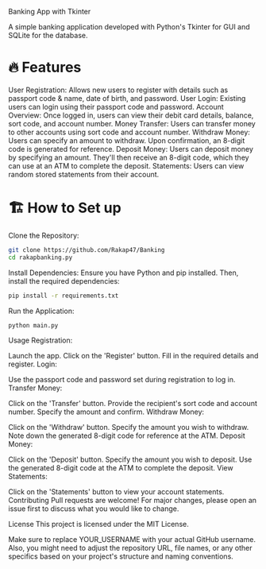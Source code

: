Banking App with Tkinter

A simple banking application developed with Python's Tkinter for GUI and SQLite for the database.

# 🔥 Features
User Registration: Allows new users to register with details such as passport code & name, date of birth, and password.
User Login: Existing users can login using their passport code and password.
Account Overview: Once logged in, users can view their debit card details, balance, sort code, and account number.
Money Transfer: Users can transfer money to other accounts using sort code and account number.
Withdraw Money: Users can specify an amount to withdraw. Upon confirmation, an 8-digit code is generated for reference.
Deposit Money: Users can deposit money by specifying an amount. They'll then receive an 8-digit code, which they can use at an ATM to complete the deposit.
Statements: Users can view random stored statements from their account.

# 🏗️ How to Set up
Clone the Repository:

```bash
git clone https://github.com/Rakap47/Banking
cd rakapbanking.py
```

Install Dependencies:
Ensure you have Python and pip installed. Then, install the required dependencies:

```bash
pip install -r requirements.txt
```

Run the Application:

```bash
python main.py
```
Usage
Registration:

Launch the app.
Click on the 'Register' button.
Fill in the required details and register.
Login:

Use the passport code and password set during registration to log in.
Transfer Money:

Click on the 'Transfer' button.
Provide the recipient's sort code and account number.
Specify the amount and confirm.
Withdraw Money:

Click on the 'Withdraw' button.
Specify the amount you wish to withdraw.
Note down the generated 8-digit code for reference at the ATM.
Deposit Money:

Click on the 'Deposit' button.
Specify the amount you wish to deposit.
Use the generated 8-digit code at the ATM to complete the deposit.
View Statements:

Click on the 'Statements' button to view your account statements.
Contributing
Pull requests are welcome! For major changes, please open an issue first to discuss what you would like to change.

License
This project is licensed under the MIT License.

Make sure to replace YOUR_USERNAME with your actual GitHub username. Also, you might need to adjust the repository URL, file names, or any other specifics based on your project's structure and naming conventions.
